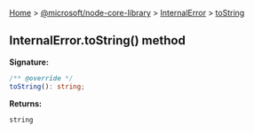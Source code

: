 [Home](./index) &gt; [@microsoft/node-core-library](./node-core-library.md) &gt; [InternalError](./node-core-library.internalerror.md) &gt; [toString](./node-core-library.internalerror.tostring.md)

## InternalError.toString() method


<b>Signature:</b>

```typescript
/** @override */
toString(): string;
```
<b>Returns:</b>

`string`

